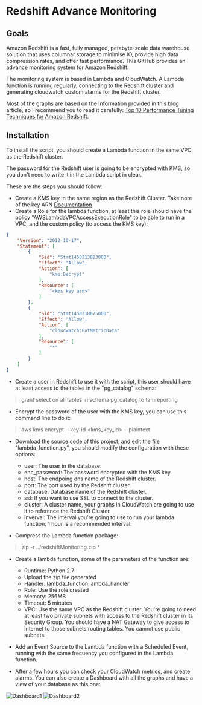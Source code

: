 # Redshift Advance Monitoring
## Goals
Amazon Redshift is a fast, fully managed, petabyte-scale data warehouse solution that uses columnar storage to minimise IO, provide high data compression rates, and offer fast performance. This GitHub provides an advance monitoring system for Amazon Redshift.

The monitoring system is based in Lambda and CloudWatch. A Lambda function is running regularly, connecting to the Redshift cluster and generating cloudwatch custom alarms for the Redshift cluster.

Most of the graphs are based on the information provided in this blog article, so I recommend you to read it carefully: [Top 10 Performance Tuning Techniques for Amazon Redshift](https://blogs.aws.amazon.com/bigdata/post/Tx31034QG0G3ED1/Top-10-Performance-Tuning-Techniques-for-Amazon-Redshift).

## Installation
To install the script, you should create a Lambda function in the same VPC as the Redshift cluster.

The password for the Redshift user is going to be encrypted with KMS, so you don't need to write it in the Lambda script in clear.

These are the steps you should follow:

* Create a KMS key in the same region as the Redshift Cluster. Take note of the key ARN [Documentation](http://docs.aws.amazon.com/kms/latest/developerguide/create-keys.html)
* Create a Role for the lambda function, at least this role should have the policy "AWSLambdaVPCAccessExecutionRole" to be able to run in a VPC, and the custom policy (to access the KMS key):

```json
{
    "Version": "2012-10-17",
    "Statement": [
        {
            "Sid": "Stmt1458213823000",
            "Effect": "Allow",
            "Action": [
                "kms:Decrypt"
            ],
            "Resource": [
                "<kms key arn>"
            ]
        },
        {
            "Sid": "Stmt1458218675000",
            "Effect": "Allow",
            "Action": [
                "cloudwatch:PutMetricData"
            ],
            "Resource": [
                "*"
            ]
        }
    ]
}
```

* Create a user in Redshift to use it with the script, this user should have at least access to the tables in the "pg_catalog" schema: 
>grant select on all tables in schema pg_catalog to tamreporting

* Encrypt the password of the user with the KMS key, you can use this command line to do it: 
>aws kms encrypt --key-id <kms_key_id> --plaintext <password>

* Download the source code of this project, and edit the file "lambda_function.py", you should modify the configuration with these options:
  * user: The user in the database.
  * enc_password: The password encrypted with the KMS key.
  * host: The endpoing dns name of the Redshift cluster.
  * port: The port used by the Redshift cluster.
  * database: Database name of the Redshift cluster.
  * ssl: If you want to use SSL to connect to the cluster.
  * cluster: A cluster name, your graphs in CloudWatch are going to use it to reference the Redshift Cluster.
  * inverval: The interval you're going to use to run your lambda function, 1 hour is a recommended interval.

* Compress the Lambda function package:
>zip -r ../redshiftMonitoring.zip *

* Create a lambda function, some of the parameters of the function are:
  * Runtime: Python 2.7
  * Upload the zip file generated
  * Handler: lambda_function.lambda_handler
  * Role: Use the role created
  * Memory: 256MB
  * Timeout: 5 minutes
  * VPC: Use the same VPC as the Redshift cluster. You're going to need at least two private subnets with access to the Redshift cluster in its Security Group. You should have a NAT Gateway to give access to Internet to those subnets routing tables. You cannot use public subnets.

* Add an Event Source to the Lambda function with a Scheduled Event, running with the same frecuency you configured in the Lambda function.

* After a few hours you can check your CloudWatch metrics, and create alarms. You can also create a Dashboard with all the graphs and have a view of your database as this one:

![Dashboard1](https://s3-eu-west-1.amazonaws.com/amzsup/dashboard1.png)
![Dashboard2](https://s3-eu-west-1.amazonaws.com/amzsup/dashboard2.png)





